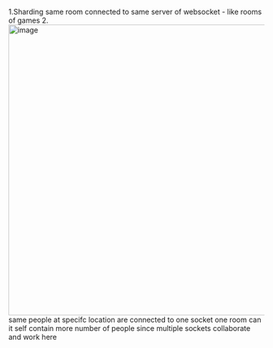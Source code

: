 1.Sharding
same room connected to same server of websocket - like rooms of games
2.
<img width="1140" height="572" alt="image" src="https://github.com/user-attachments/assets/3b129480-065f-465b-839a-d05ce0d04d1e" />
same people at specifc location are connected to one socket
one room can it self contain more number of people since multiple sockets collaborate and work here
